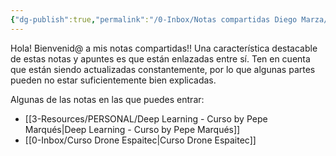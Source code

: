 ```yaml
---
{"dg-publish":true,"permalink":"/0-Inbox/Notas compartidas Diego Marza/","tags":["gardenEntry"],"noteIcon":""}
---
```


Hola! Bienvenid@ a mis notas compartidas!!
Una característica destacable de estas notas y apuntes es que están enlazadas entre sí.
Ten en cuenta que están siendo actualizadas constantemente, por lo que algunas partes pueden no estar suficientemente bien explicadas.

Algunas de las notas en las que puedes entrar: 

- [[3-Resources/PERSONAL/Deep Learning - Curso by Pepe Marqués\|Deep Learning - Curso by Pepe Marqués]]
- [[0-Inbox/Curso Drone Espaitec\|Curso Drone Espaitec]]
